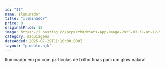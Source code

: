 ```yaml
---
id: "11"
name: Iluminador
title: "Iluminador"
price: 8
originalPrice: 12
image: https://i.postimg.cc/prpKYzh0/Whats-App-Image-2025-07-22-at-12-56-20.jpg
category: maquiagens
dateAdded: 2025-07-29T11:10:00.000Z
layout: "produto.njk"
---
```


Iluminador em pó com partículas de brilho finas para um glow natural.
